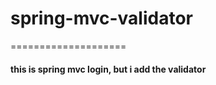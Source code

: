 <h1>spring-mvc-validator</h1>
====================

<h4>this is spring mvc login, but i add the validator</h4>


